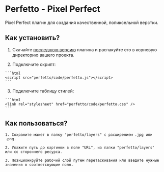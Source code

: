 # Perfetto - Pixel Perfect

Pixel Perfect плагин для создания качественной, попиксельной верстки.

## Как установить?

  1. Скачайте [последнюю версию](https://github.com/letscodeme/Perfetto/archive/master.zip) плагина и распакуйте его в корневую директорию вашего проекта.

  2. Подключите скрипт:

    ```html
    <script src="perfetto/code/perfetto.js"></script>
    ```

  3. Подключите таблицу стилей:

    ```html
    <link rel="stylesheet" href="perfetto/code/perfetto.css" />
    ```

## Как пользоваться?

    1. Сохраните макет в папку "perfetto/layers" с расширением .jpg или .png.

    2. Укажите путь до картинки в поле "URL", из папки "perfetto/layers" или со стороннего ресурса.

    3. Позиционируйте рабочий слой путем перетаскивания или введите нужные значения в соответсвующие поля.